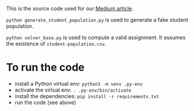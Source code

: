 This is the source code used for our [Medium article](https://medium.com/nyc-response-lab/helping-school-reopening-using-operation-research-cfbb421fefde).

`python generate_student_population.py` is used to generate a fake student population.

`python solver_base.py` is used to compute a valid assignment. It assumes the existence of `student-population.csv`.

# To run the code
* install a Python virtual env: `python3 -m venv .py-env`
* activate the virtual env: `. .py-env/bin/activate`
* install the dependencies: `pip install -r requirements.txt`
* run the code (see above)